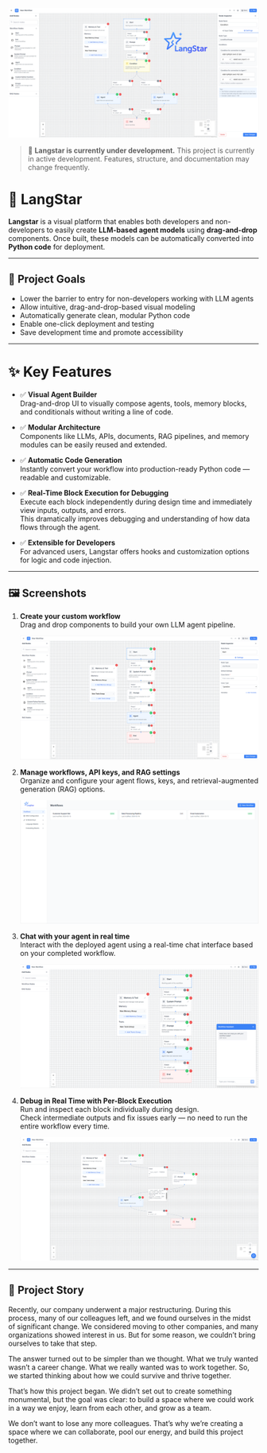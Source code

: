 ![LangStart Project Logo](./ReadMe/langstar_start.png)


> 🚧 **Langstar is currently under development.**
> This project is currently in active development. Features, structure, and documentation may change frequently.


# 🌟 LangStar

**Langstar** is a visual platform that enables both developers and non-developers to easily create **LLM-based agent models** using **drag-and-drop** components. Once built, these models can be automatically converted into **Python code** for deployment.


---


## 🎯 Project Goals

- Lower the barrier to entry for non-developers working with LLM agents  
- Allow intuitive, drag-and-drop-based visual modeling  
- Automatically generate clean, modular Python code  
- Enable one-click deployment and testing  
- Save development time and promote accessibility


---


# ✨ Key Features

- ✅ **Visual Agent Builder**  
  Drag-and-drop UI to visually compose agents, tools, memory blocks, and conditionals without writing a line of code.

- ✅ **Modular Architecture**  
  Components like LLMs, APIs, documents, RAG pipelines, and memory modules can be easily reused and extended.

- ✅ **Automatic Code Generation**  
  Instantly convert your workflow into production-ready Python code — readable and customizable.

- ✅ **Real-Time Block Execution for Debugging**  
  Execute each block independently during design time and immediately view inputs, outputs, and errors.  
  This dramatically improves debugging and understanding of how data flows through the agent.

- ✅ **Extensible for Developers**  
  For advanced users, Langstar offers hooks and customization options for logic and code injection.


---


## 🖼️ Screenshots
1. **Create your custom workflow**  
   Drag and drop components to build your own LLM agent pipeline.

   ![Create Workflow](./ReadMe/langstar.png)

2. **Manage workflows, API keys, and RAG settings**  
   Organize and configure your agent flows, keys, and retrieval-augmented generation (RAG) options.

   ![Manage Settings](./ReadMe/langstar2.png)

3. **Chat with your agent in real time**  
   Interact with the deployed agent using a real-time chat interface based on your completed workflow.

   ![Chat Interface](./ReadMe/langstar3.png)

4. **Debug in Real Time with Per-Block Execution**  
   Run and inspect each block individually during design.  
   Check intermediate outputs and fix issues early — no need to run the entire workflow every time.

   ![Debug Block](./ReadMe/langstar4.png)


---

## 🚀 Project Story
Recently, our company underwent a major restructuring. During this process, many of our colleagues left, and we found ourselves in the midst of significant change. We considered moving to other companies, and many organizations showed interest in us. But for some reason, we couldn’t bring ourselves to take that step.


The answer turned out to be simpler than we thought. What we truly wanted wasn’t a career change. What we really wanted was to work together. So, we started thinking about how we could survive and thrive together.


That’s how this project began. We didn’t set out to create something monumental, but the goal was clear: to build a space where we could work in a way we enjoy, learn from each other, and grow as a team.


We don’t want to lose any more colleagues. That’s why we’re creating a space where we can collaborate, pool our energy, and build this project together.
